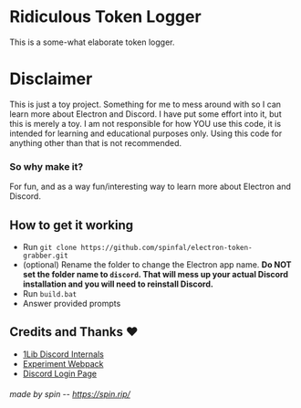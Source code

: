 # Ridiculous Token Logger
This is a some-what elaborate token logger.

# Disclaimer
This is just a toy project. Something for me to mess around with so I can learn more about Electron and Discord. I have put some effort into it, but this is merely a toy. I am not responsible for how YOU use this code, it is intended for learning and educational purposes only. Using this code for anything other than that is not recommended.
### So why make it?
For fun, and as a way fun/interesting way to learn more about Electron and Discord.

## How to get it working
- Run `git clone https://github.com/spinfal/electron-token-grabber.git`
- (optional) Rename the folder to change the Electron app name. **Do NOT set the folder name to `discord`. That will mess up your actual Discord installation and you will need to reinstall Discord.**
- Run `build.bat`
- Answer provided prompts

## Credits and Thanks ❤️
- [1Lib Discord Internals](https://github.com/samogot/betterdiscord-plugins/blob/master/v2/1Lib%20Discord%20Internals/plugin.js)
- [Experiment Webpack](https://greasyfork.org/en/scripts/436035-iamdeveloper/code)
- [Discord Login Page](https://www.npmjs.com/package/electron-discordloginapi)

###### made by spin -- https://spin.rip/